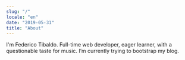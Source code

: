 ```yaml
---
slug: "/"
locale: "en"
date: "2019-05-31"
title: "About"
---
```

I'm Federico Tibaldo. Full-time web developer, eager learner, with a questionable taste for music. I’m currently trying to bootstrap my blog.
